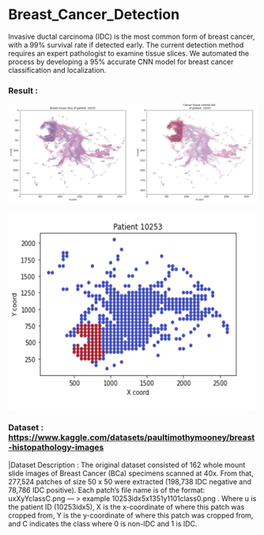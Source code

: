 # Breast_Cancer_Detection

Invasive ductal carcinoma (IDC) is the most common form of breast cancer, with a 99% survival rate if detected early. The current detection method requires an expert pathologist to examine tissue slices. We automated the process by developing a 95% accurate CNN model for breast cancer classification and localization.

### Result :
<img src="./Tissue_result.png"><br>

<img height = 400 width = 500 src="./Binary_result.png">

### Dataset :  https://www.kaggle.com/datasets/paultimothymooney/breast-histopathology-images

|Dataset Description : The original dataset consisted of 162 whole mount slide images of Breast Cancer (BCa) specimens scanned at 40x. From that, 277,524 patches of size 50 x 50 were extracted (198,738 IDC negative and 78,786 IDC positive). Each patch’s file name is of the format: uxXyYclassC.png — > example 10253idx5x1351y1101class0.png . Where u is the patient ID (10253idx5), X is the x-coordinate of where this patch was cropped from, Y is the y-coordinate of where this patch was cropped from, and C indicates the class where 0 is non-IDC and 1 is IDC.

